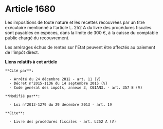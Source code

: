 # Article 1680

Les impositions de toute nature et les recettes recouvrées par un titre exécutoire mentionné à l'article L. 252 A du livre
des procédures fiscales sont payables en espèces, dans la limite de 300 €, à la caisse du comptable public chargé du
recouvrement. 

Les arrérages échus de rentes sur l'Etat peuvent être affectés au paiement de l'impôt direct.

**Liens relatifs à cet article**

	**Cité par**:

	  - Arrêté du 24 décembre 2012 - art. 11 (V)
	  - Décret n°2015-1136 du 14 septembre 2015 (V)
	  - Code général des impôts, annexe 3, CGIAN3. - art. 357 E (V)

	**Modifié par**:

	  - Loi n°2013-1279 du 29 décembre 2013 - art. 19

	**Cite**:

	  - Livre des procédures fiscales - art. L252 A (V)
